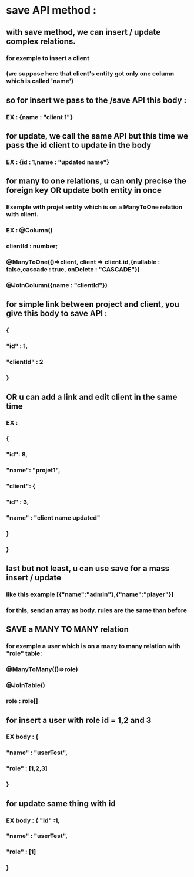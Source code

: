 # save API method :

## with save method, we can insert / update complex relations.

### for exemple to insert a client

### (we suppose here that client's entity got only one column which is called 'name')

## so for insert we pass to the /save API this body :

### EX : {name : "client 1"}

## for update, we call the same API but this time we pass the id client to update in the body

### EX : {id : 1,name : "updated name"}

## for many to one relations, u can only precise the foreign key OR update both entity in once

### Exemple with projet entity which is on a ManyToOne relation with client.

### EX : @Column()

### clientId : number;

### @ManyToOne(()=>client, client => client.id,{nullable : false,cascade : true, onDelete : "CASCADE"})

### @JoinColumn({name : "clientId"})

## for simple link between project and client, you give this body to save API :

### {

### "id" : 1,

### "clientId" : 2

### }

## OR u can add a link and edit client in the same time

### EX :

### {

### "id": 8,

### "name": "projet1",

### "client": {

### "id" : 3,

### "name" : "client name updated"

### }

### }

## last but not least, u can use save for a mass insert / update

### like this example [{"name":"admin"},{"name":"player"}]

### for this, send an array as body. rules are the same than before

## SAVE a MANY TO MANY relation

### for exemple a user which is on a many to many relation with "role" table:

### @ManyToMany(()=>role)

### @JoinTable()

### role : role[]

## for insert a user with role id = 1,2 and 3

### EX body : {

### "name" : "userTest",

### "role" : [1,2,3]

### }

## for update same thing with id

### EX body : { "id" :1,

### "name" : "userTest",

### "role" : [1]

### }
